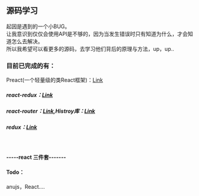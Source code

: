 ## 源码学习

起因是遇到的一个小BUG。<br/>
让我意识到仅仅会使用API是不够的，因为当发生错误时只有知道为什么，才会知道怎么去解决。<br/>
所以我希望可以看更多的源码，去学习他们背后的原理与方法，up，up..

### 目前已完成的有：

Preact(一个轻量级的类React框架)：<a href="">Link</a>

##### react-redux：<a href="">Link</a>
##### react-router：<a href="">Link</a>,Histroy库：<a href="">Link</a>
##### redux：<a href="">Link </a>
<br/>

#### -----react 三件套-------
#### Todo：<br/>
anujs，React....







